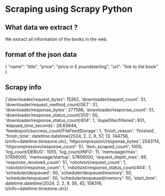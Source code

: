 # Scraping using Scrapy Python

## What data we extract ?
We extract all information of the books in the web.

## format of the json data
 {
    "name": "title",
    "price": "price in £ poundsterling",
    "url": "link to the book"
  }

## Scrapy info
{'downloader/request_bytes': 15362,
 'downloader/request_count': 51,
 'downloader/request_method_count/GET': 51,
 'downloader/response_bytes': 277586,
 'downloader/response_count': 51,
 'downloader/response_status_count/200': 50,
 'downloader/response_status_count/404': 1,
 'dupefilter/filtered': 931,
 'elapsed_time_seconds': 28.63644,
 'feedexport/success_count/FileFeedStorage': 1,
 'finish_reason': 'finished',
 'finish_time': datetime.datetime(2024, 2, 2, 9, 57, 13, 744756, tzinfo=datetime.timezone.utc),
 'httpcompression/response_bytes': 2543114,
 'httpcompression/response_count': 51,
 'item_scraped_count': 1000,
 'log_count/DEBUG': 1055,
 'log_count/INFO': 11,
 'memusage/max': 57856000,
 'memusage/startup': 57856000,
 'request_depth_max': 49,
 'response_received_count': 51,
 'robotstxt/request_count': 1,
 'robotstxt/response_count': 1,
 'robotstxt/response_status_count/404': 1,
 'scheduler/dequeued': 50,
 'scheduler/dequeued/memory': 50,
 'scheduler/enqueued': 50,
 'scheduler/enqueued/memory': 50,
 'start_time': datetime.datetime(2024, 2, 2, 9, 56, 45, 108316, tzinfo=datetime.timezone.utc)}
